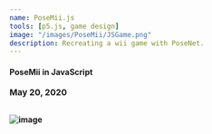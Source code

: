 ```yaml
---
name: PoseMii.js
tools: [p5.js, game design]
image: "/images/PoseMii/JSGame.png"
description: Recreating a wii game with PoseNet.
---
```


#### <b> PoseMii in JavaScript<b>
<p style="font-size:15px; padding: 0 0 1em 0;">May 20, 2020</p>


![image](/images/PoseMii/PoseMiiWii.gif)